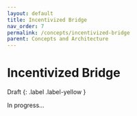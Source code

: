 ```yaml
---
layout: default
title: Incentivized Bridge
nav_order: 7
permalink: /concepts/incentivized-bridge
parent: Concepts and Architecture
---
```


# Incentivized Bridge

Draft
{: .label .label-yellow }

In progress...
